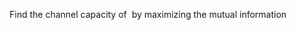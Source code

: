 
Find the channel capacity of 
<img src="https://raw.githubusercontent.com/pbenner/autodiff/master/demo/channel/README//eq_no_02.png" alt="" >
 by maximizing the mutual information

<img src="https://raw.githubusercontent.com/pbenner/autodiff/master/demo/channel/README//eq_no_01.png" alt="" >

